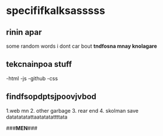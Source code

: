 # specififkalksasssss

## rinin apar
some random words i dont car bout
**tndfosna mnay knolagare**

## tekcnainpoa stuff 

-html
-js
-github
-css

## findfsopdptsjpoovjvbod

1.web mn 
2. other garbage
3. rear end
4. skolman save datatatatattaatatatattttata


###**MEN**###









































































































































































































































































































































































































































































































